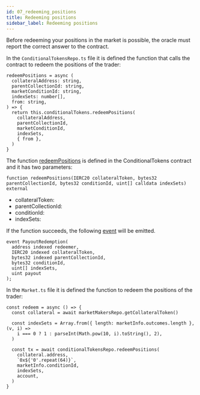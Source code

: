 ```yaml
---
id: 07_redeeming_positions
title: Redeeming positions
sidebar_label: Redeeming positions
---
```


Before redeeming your positions in the market is possible, the oracle must report the correct answer to the contract.

In the `ConditionalTokensRepo.ts` file it is defined the function that calls the contract to redeem the positions of the trader:
```
redeemPositions = async (
  collateralAddress: string,
  parentCollectionId: string,
  marketConditionId: string,
  indexSets: number[],
  from: string,
) => {
  return this.conditionalTokens.redeemPositions(
    collateralAddress,
    parentCollectionId,
    marketConditionId,
    indexSets,
    { from },
  )
}
```

The function [redeemPositions](https://github.com/gnosis/conditional-tokens-contracts/blob/master/contracts/ConditionalTokens.sol#L218) is defined in the ConditionalTokens contract and it has two parameters:
```
function redeemPositions(IERC20 collateralToken, bytes32 parentCollectionId, bytes32 conditionId, uint[] calldata indexSets) external
```
- collateralToken: 
- parentCollectionId: 
- conditionId: 
- indexSets: 

If the function succeeds, the following [event](https://github.com/gnosis/conditional-tokens-contracts/blob/master/contracts/ConditionalTokens.sol#L46) will be emitted.
```
event PayoutRedemption(
  address indexed redeemer,
  IERC20 indexed collateralToken,
  bytes32 indexed parentCollectionId,
  bytes32 conditionId,
  uint[] indexSets,
  uint payout
);
```

In the `Market.ts` file it is defined the function to redeem the positions of the trader:
```
const redeem = async () => {
  const collateral = await marketMakersRepo.getCollateralToken()

  const indexSets = Array.from({ length: marketInfo.outcomes.length }, (v, i) =>
    i === 0 ? 1 : parseInt(Math.pow(10, i).toString(), 2),
  )

  const tx = await conditionalTokensRepo.redeemPositions(
    collateral.address,
    `0x${'0'.repeat(64)}`,
    marketInfo.conditionId,
    indexSets,
    account,
  )
}
```
